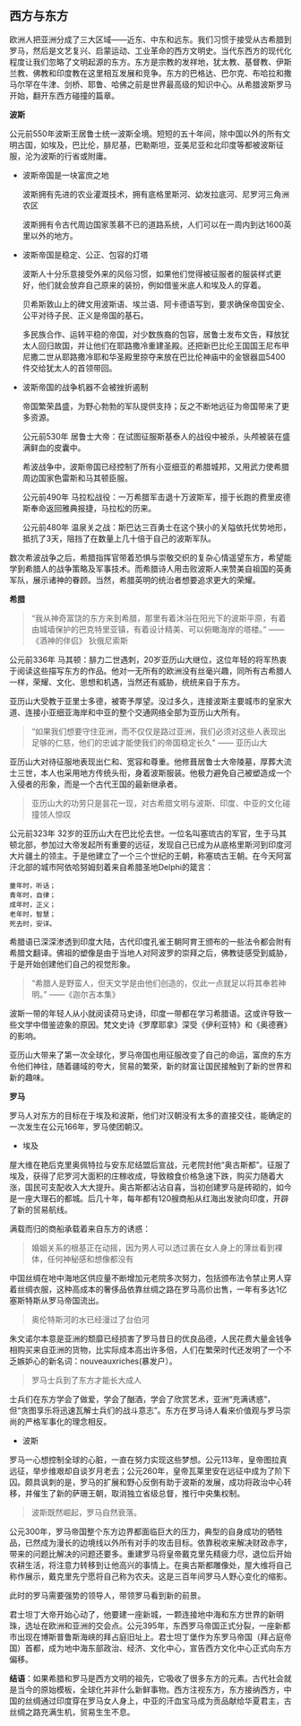 ## 西方与东方 ##

欧洲人把亚洲分成了三大区域——近东、中东和远东。我们习惯于接受从古希腊到罗马，然后是文艺复兴、启蒙运动、工业革命的西方文明史。当代东西方的现代化程度让我们忽略了文明起源的东方。东方是宗教的发祥地，犹太教、基督教、伊斯兰教、佛教和印度教在这里相互发展和竞争。东方的巴格达、巴尔克、布哈拉和撒马尔罕在牛津、剑桥、耶鲁、哈佛之前是世界最高级的知识中心。从希腊波斯罗马开始，翻开东西方碰撞的篇章。

**波斯**

公元前550年波斯王居鲁士统一波斯全境。短短的五十年间，除中国以外的所有文明古国，如埃及，巴比伦，腓尼基，巴勒斯坦，亚美尼亚和北印度等都被波斯征服，沦为波斯的行省或附庸。

- 波斯帝国是一块富庶之地

	波斯拥有先进的农业灌溉技术，拥有底格里斯河、幼发拉底河、尼罗河三角洲农区

	波斯拥有令古代周边国家羡慕不已的道路系统，人们可以在一周内到达1600英里以外的地方。

	
- 波斯帝国是稳定、公正、包容的灯塔

    波斯人十分乐意接受外来的风俗习惯，如果他们觉得被征服者的服装样式更好，他们就会放弃自己原来的装扮，例如借鉴米底人和埃及人的穿着。

    贝希斯敦山上的碑文用波斯语、埃兰语、阿卡德语写到，要求确保帝国安全、公平对待子民、正义是帝国的基石。

	多民族合作、运转平稳的帝国，对少数族裔的包容，居鲁士发布文告，释放犹太人回归故国，并让他们在耶路撒冷重建圣殿。还把新巴比伦王国国王尼布甲尼撒二世从耶路撒冷耶和华圣殿里掠夺来放在巴比伦神庙中的金银器皿5400件交给犹太人的首领带回。


- 波斯帝国的战争机器不会被挫折遏制

    帝国繁荣昌盛，为野心勃勃的军队提供支持；反之不断地远征为帝国带来了更多资源。

    公元前530年 居鲁士大帝：在试图征服斯基泰人的战役中被杀，头颅被装在盛满鲜血的皮囊中。

    希波战争中，波斯帝国已经控制了所有小亚细亚的希腊城邦，又用武力使希腊周边国家色雷斯和马其顿臣服。

	公元前490年 马拉松战役：一万希腊军击退十万波斯军，擅于长跑的费里皮德斯奉命返回雅典报捷，马拉松的历来。

	公元前480年 温泉关之战：斯巴达三百勇士在这个狭小的关隘依托优势地形，抵抗了3天，阻挡了在数量上几十倍于自己的波斯军队。

数次希波战争之后，希腊指挥官带着恐惧与崇敬交织的复杂心情遥望东方，希望能学到希腊人的战争策略及军事技术。而希腊诗人用击败波斯人来赞美自祖国的英勇军队，展示诸神的眷顾。当然，希腊英明的统治者想要追求更大的荣耀。

**希腊**

> “我从神奇富饶的东方来到希腊，那里有着沐浴在阳光下的波斯平原，有着由城墙保护的巴克特里亚镇，有着设计精美、可以俯瞰海岸的塔楼。”  ——《酒神的伴侣》 狄俄尼索斯

公元前336年 马其顿：腓力二世遇刺，20岁亚历山大继位，这位年轻的将军热衷于阅读这些描写东方的作品。他对一无所有的欧洲没有丝毫兴趣，同所有古希腊人一样，荣耀、文化、思想和机遇，当然还有威胁，统统来自于东方。

亚历山大受教于亚里士多德，被寄予厚望。没过多久，连接波斯主要城市的皇家大道、连接小亚细亚海岸和中亚的整个交通网络全部为亚历山大所有。

> “如果我们想要守住亚洲，而不仅仅是路过亚洲，我们必须对这些人表现出足够的仁慈，他们的忠诚才能使我们的帝国稳定长久" —— 亚历山大

亚历山大对待征服地表现出仁和、宽容和尊重。他修葺居鲁士大帝陵墓，厚葬大流士三世，本人也采用地方传统头衔，身着波斯服装。他极力避免自己被塑造成一个入侵者的形象，而是一个古代王国的最新继承者。

> 亚历山大的功劳只是昙花一现，对古希腊文明与波斯、印度、中亚的文化碰撞领人惊叹

公元前323年 32岁的亚历山大在巴比伦去世。一位名叫塞琉古的军官，生于马其顿北部，参加过大帝发起所有重要的远征，发现自己已成为从底格里斯河到印度河大片疆土的领主。于是他建立了一个三个世纪的王朝，称塞琉古王朝。在今天阿富汗北部的城市阿依哈努姆刻着来自希腊圣地Delphi的箴言：

```
童年时，听话；
青年时，自律；
成年时，正义；
老年时，智慧；
死去时，安详。
```

希腊语已深深渗透到印度大陆，古代印度孔雀王朝阿育王颁布的一些法令都会附有希腊文翻译。佛祖的塑像是由于当地人对阿波罗的崇拜之后，佛教徒感受到威胁，于是开始创建他们自己的视觉形象。

> “希腊人是野蛮人，但天文学是由他们创造的，仅此一点就足以将其奉若神明。” ——《迦尔吉本集》

波斯一带的年轻人从小就阅读荷马史诗，印度一带都在学习希腊语。这或许导致一些文学中借鉴迹象的原因。梵文史诗《罗摩耶拿》深受《伊利亚特》和《奥德赛》的影响。

亚历山大带来了第一次全球化，罗马帝国也用征服改变了自己的命运，富庶的东方令他们神往，随着疆域的夸大，贸易的繁荣，新的财富让国民接触到了新的世界和新的趣味。

**罗马**

罗马人对东方的目标在于埃及和波斯，他们对汉朝没有太多的直接交往，能确定的一次发生在公元166年，罗马使团朝汉。

- 埃及

屋大维在艳后克里奥佩特拉与安东尼结盟后宣战，元老院封他“奥古斯都”。征服了埃及，获得了尼罗河大面积的庄稼收成，导致粮食价格急速下跌，购买力随着大涨，国民可支配收入大大提升。奥古斯都沾沾自喜，当初创建罗马是砖砌的，如今是一座大理石的都城。后几十年，每年都有120艘商船从红海出发驶向印度，开辟了新的贸易航线。

满载而归的商船承载着来自东方的诱惑：

> 婚姻关系的根基正在动摇，因为男人可以透过裹在女人身上的薄丝看到裸体，任何神秘感和想像都没有

中国丝绸在地中海地区供应量不断增加元老院多次努力，包括颁布法令禁止男人穿着丝绸衣服，这种高成本的奢侈品依靠丝绸之路在罗马高价出售，一年有多达1亿塞斯特斯从罗马帝国流出。

> 奥伦特斯河的水已经漫过了台伯河

朱文诺尔本意是亚洲的颓靡已经损害了罗马昔日的优良品德，人民花费大量金钱争相购买来自亚洲的货物，比实际成本高出许多倍，人们在繁荣时代还发明了一个不乏嫉妒心的新名词：nouveauxriches(暴发户）。

> 罗马士兵到了东方才能长大成人

士兵们在东方学会了做爱，学会了酗酒，学会了欣赏艺术，亚洲“充满诱惑”，但“贪图享乐将迅速瓦解士兵们的战斗意志”。东方在罗马诗人看来价值观与罗马崇尚的严格军事化的理念相反。

- 波斯

罗马一心想控制全球的心脏，一直在努力实现这些梦想。公元113年，皇帝图拉真远征，举步维艰却自谈岁月老去；公元260年，皇帝瓦莱里安在远征中成为了阶下囚。颇具讽刺的是，罗马的扩展和野心反倒有助于波斯的发展，成功将政治中心转移，并催生了新的萨珊王朝，取消独立省级总督，推行中央集权制。

> 波斯既然崛起，罗马自然衰落。

公元300年，罗马帝国整个东方边界都面临巨大的压力，典型的自身成功的牺牲品，已然成为漫长的边境线以外所有对手的攻击目标。依靠税收来解决财政赤字，带来的问题比解决的问题还要多。重建罗马将皇帝戴克里先精疲力尽，退位后开始农耕生活，将注意力转移到让他高兴的事情上。在奥古斯都雕像处，屋大维将自己称作展示，戴克里先宁愿将自己称为农夫。这是三百年间罗马人野心变化的缩影。

此时的罗马需要强势的领导人，带领罗马看到新的前景。

君士坦丁大帝开始心动了，他要建一座新城，一颗连接地中海和东方世界的新明珠，选址在欧洲和亚洲的交会点。公元395年，东西罗马帝国正式分裂，一座新都市出现在博斯普鲁斯海峡的拜占庭旧址上。君士坦丁堡作为东罗马帝国（拜占庭帝国）首都，成为地中海东部政治、经济、文化中心，宣告西方文化中心正式向东方偏移。

**结语**：如果希腊和罗马是西方文明的祖先，它吸收了很多东方的元素。古代社会就是当今的原始模板，全球化并非什么新鲜事物。西方注视东方，东方接纳西方，中国的丝绸通过印度穿在罗马女人身上，中亚的汗血宝马成为贡品献给华夏君主，古丝绸之路充满生机，贸易生生不息。
